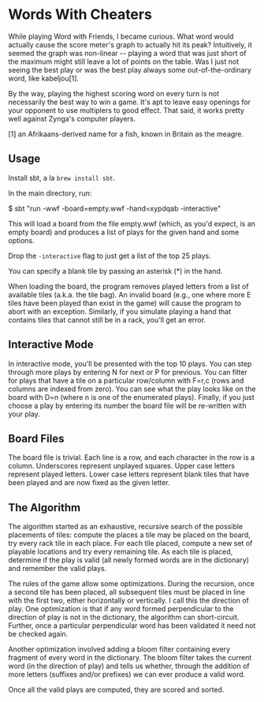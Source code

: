 Words With Cheaters
===================

While playing Word with Friends, I became curious. What word would
actually cause the score meter's graph to actually hit its peak?
Intuitively, it seemed the graph was non-linear -- playing a word that
was just short of the maximum might still leave a lot of points on the
table. Was I just not seeing the best play or was the best play always
some out-of-the-ordinary word, like kabeljou[1].

By the way, playing the highest scoring word on every turn is not
necessarily the best way to win a game. It's apt to leave easy
openings for your opponent to use multiplers to good effect. That
said, it works pretty well against Zynga's computer players.

[1] an Afrikaans-derived name for a fish, known in Britain as the meagre.

Usage
-----

Install sbt, a la `brew install sbt`.

In the main directory, run:

  $ sbt "run -wwf -board=empty.wwf -hand=xypdqab -interactive"

This will load a board from the file empty.wwf (which, as you'd
expect, is an empty board) and produces a list of plays for the given
hand and some options.

Drop the `-interactive` flag to just get a list of the top 25 plays.

You can specify a blank tile by passing an asterisk (*) in the hand.

When loading the board, the program removes played letters from a list
of available tiles (a.k.a. the tile bag). An invalid board (e.g., one
where more E tiles have been played than exist in the game) will cause
the program to abort with an exception. Similarly, if you simulate
playing a hand that contains tiles that cannot still be in a rack,
you'll get an error.


Interactive Mode
----------------

In interactive mode, you'll be presented with the top 10 plays. You
can step through more plays by entering N for next or P for
previous. You can filter for plays that have a tile on a particular
row/column with F=r,c (rows and columns are indexed from zero). You
can see what the play looks like on the board with D=n (where n is one
of the enumerated plays). Finally, if you just choose a play by
entering its number the board file will be re-written with your play.

Board Files
-----------

The board file is trivial. Each line is a row, and each character in
the row is a column. Underscores represent unplayed squares. Upper
case letters represent played letters. Lower case letters represent
blank tiles that have been played and are now fixed as the given
letter.

The Algorithm
-------------

The algorithm started as an exhaustive, recursive search of the
possible placements of tiles: compute the places a tile may be placed
on the board, try every rack tile in each place. For each tile placed,
compute a new set of playable locations and try every remaining
tile. As each tile is placed, determine if the play is valid (all
newly formed words are in the dictionary) and remember the valid
plays.

The rules of the game allow some optimizations. During the recursion,
once a second tile has been placed, all subsequent tiles must be
placed in line with the first two, either horizontally or
vertically. I call this the direction of play. One optimization is
that if any word formed perpendicular to the direction of play is not
in the dictionary, the algorithm can short-circuit. Further, once a
particular perpendicular word has been validated it need not be
checked again.

Another optimization involved adding a bloom filter containing every
fragment of every word in the dictionary. The bloom filter takes the
current word (in the direction of play) and tells us whether, through
the addition of more letters (suffixes and/or prefixes) we can ever
produce a valid word.

Once all the valid plays are computed, they are scored and sorted.
